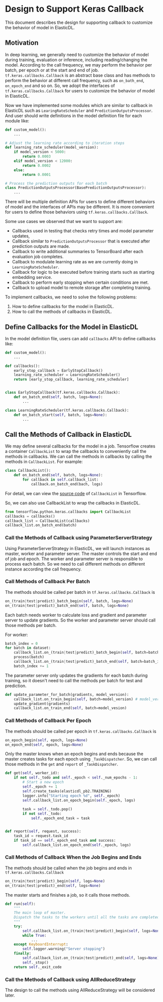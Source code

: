 # Design to Support Keras Callback

This document describes the design for supporting callback to customize the behavior of model in ElasticDL.

## Motivation

In deep learning, we generally need to customize the behavior of model during training, evaluation or
inference, including reading/changing the model. According to the call frequency, we may perform the behavior per batch, per epoch or at the start and end of job. `tf.keras.callbacks.Callback` is an abstract base class and has methods to perform the behavior at different call frequency, such as `on_bath_end`, `on_epoch_end` and so on. So, we adopt the interfaces of `tf.keras.callbacks.Callback` for users to customize the behavior of model in ElasticDL. 

Now we have implemented some modules which are similar to callback in ElasticDL such as `LearingRateScheduler` and `PredictionOutputsProcessor`. And user should write definitions
in the model definition file for each module like:
```python
def custom_model():
    ...

# Adjust the learning rate according to iteration steps
def learning_rate_scheduler(model_version):
    if model_version < 5000:
        return 0.0003
    elif model_version < 12000:
        return 0.0002
    else:
        return 0.0001

# Process the prediction outputs for each batch
class PredictionOutputsProcessor(BasePredictionOutputsProcessor):
    ...
```
There will be multiple definition APIs for users to define different behaviors of model and the interfaces of APIs may be different. It is more convenient for users to define those behaviors using `tf.keras.callbacks.Callback`. 

Some use cases we observed that we want to support are:
* Callbacks used in testing that checks retry times and model parameter updates,
* Callback similar to `PredictionOutputsProcessor` that is executed after prediction outputs are made.
* Callback to write additional summaries to TensorBoard after each evaluation job completes.
* Callback to modulate learning rate as we are currently doing in `LearningRateScheduler`.
* Callback for logic to be executed before training starts such as starting embedding service.
* Callback to perform early stopping when certain conditions are met.
* Callback to upload model to remote storage after completing training.


To implement callbacks, we need to solve the following problems:
1. How to define callbacks for the model in ElasticDL.
2. How to call the methods of callbacks in ElasticDL.

## Define Callbacks for the Model in ElasticDL

In the model definition file, users can add `callbacks` API to define callbacks like:
```python
def custom_model():
    ...

def callbacks():
    early_stop_callback = EarlyStopCallback()
    learning_rate_scheduler = LearningRateScheduler()
    return [early_stop_callback, learning_rate_scheduler]


class EarlyStopCallback(tf.keras.callbacks.Callback):
    def on_batch_end(self, batch, logs=None):
        ...

class LearningRateScheduler(tf.keras.callbacks.Callback):
    def on_batch_start(self, batch, logs=None):
        ...
```

## Call the Methods of Callback in ElasticDL

We may define several callbacks for the model in a job. Tensorflow creates a container `CallbackList` to wrap the callbacks to conveniently call the methods in callbacks. We can call the methods in callbacks by calling the methods in `CallbackList`. For example:
```python
class CallbackList():
    def on_batch_end(self, batch, logs=None):
        for callback in self.callback_list:
            callback.on_batch_end(bach, logs)
```
For detail, we can view the [source code](https://github.com/tensorflow/tensorflow/blob/cf7fcf164c9846502b21cebb7d3d5ccf6cb626e8/tensorflow/python/keras/callbacks.py#L189-L196
) of `CallbackList` in Tensorflow.

So, we can also use CallbackList to wrap the callbacks in ElasticDL.
```python
from tensorflow.python.keras.callbacks import CallbackList
callbacks = callbacks()
callback_list = CallbackList(callbacks)
callback_list.on_batch_end(batch)
```


### Call the Methods of Callback using ParameterServerStrategy

Using ParameterServerStrategy in ElasticDL, we will launch instances as master, worker and parameter server. 
The master controls the start and end of job and epoch. The worker and parameter server is responsible to process each batch. So we need to call different methods on different instance according the call frequency.


### Call Methods of Callback Per Batch

The methods should be called per batch in `tf.keras.callbacks.Callback` is
```python
on_(train|test|predict)_batch_begin(self, batch, logs=None)
on_(train|test|predict)_batch_end(self, batch, logs=None)
```
Each batch needs worker to calculate loss and gradient and parameter server to update gradients. So the worker and parameter server should call those methods per batch.

For worker:
```python
batch_index = 0
for batch in dataset:
    callback_list.on_(train|test|predict)_batch_begin(self, batch=batch_index, logs=None)
    process(batch)
    callback_list.on_(train|test|predict)_batch_end(self, batch=batch_index, logs=None)
    batch_index += 1
```

The parameter server only updates the gradients for each batch during training, so it doesn't need to 
call the methods per batch for test and prediction. 
```python
def update_parameter_for_batch(gradients, model_version):
    callback_list.on_train_begin(self, batch=model_version) # model_version is the iteration number during training.
    update_gradient(gradients)
    callback_list.on_train_end(self, batch=model_vesion)
```

### Call Methods of Callback Per Epoch

The methods should be called per epoch in `tf.keras.callbacks.Callback` is
```python
on_epoch_begin(self, epoch, logs=None)
on_epoch_end(self, epoch, logs=None)
```
Only the master knows when an epoch begins and ends because the master creates tasks for each epoch using `_TaskDispatcher`. So, we can call those methods in the `get` and `report` of `_TaskDispatcher`.
```python
def get(self, worker_id):
    if not self._todo and self._epoch < self._num_epochs - 1:
        # Start a new epoch
        self._epoch += 1
        self.create_tasks(elasticdl_pb2.TRAINING)
        logger.info("Starting epoch %d", self._epoch)
        self.callback_list.on_epoch_begin(self._epoch, logs)
        
        task = self._todo.pop()
        if not self._todo:
            self._epoch_end_task = task


def report(self, request, success):
    task_id = request.task_id
    if task_id == self._epoch_end_task and success:
        self.callback_list.on_epoch_end(self._epoch, logs)
```


### Call Methods of Callback When the Job Begins and Ends

The methods should be called when the job begins and ends in `tf.keras.callbacks.Callback`
```python
on_(train|test|predict)_begin(self, logs=None)
on_(train|test|predict)_end(self, logs=None)
```
The master starts and finishes a job, so it calls those methods. 

```python
def run(self):
    """
    The main loop of master.
    Dispatch the tasks to the workers until all the tasks are completed.
    """
    try:
        self.callback_list.on_(train|test|predict)_begin(self, logs=None)
        while True: 
            ...
    except KeyboardInterrupt:
        self.logger.warning("Server stopping")
    finally:
        self.callback_list.on_(train|test|predict)_end(self, logs=None)
        self._stop()
    return self._exit_code
```


### Call the Methods of Callback using AllReduceStrategy

The design to call the methods using AllReduceStrategy will be considered later.